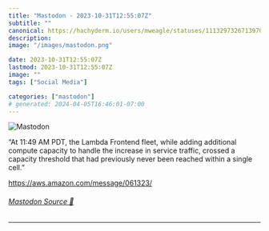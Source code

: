 ```yaml
---
title: "Mastodon - 2023-10-31T12:55:07Z"
subtitle: ""
canonical: https://hachyderm.io/users/mweagle/statuses/111329732671397019
description:
image: "/images/mastodon.png"

date: 2023-10-31T12:55:07Z
lastmod: 2023-10-31T12:55:07Z
image: ""
tags: ["Social Media"]

categories: ["mastodon"]
# generated: 2024-04-05T16:46:01-07:00
---
```

![Mastodon](/images/mastodon.png)

<p>“At 11:49 AM PDT, the Lambda Frontend fleet, while adding additional compute capacity to handle the increase in service traffic, crossed a capacity threshold that had previously never been reached within a single cell.”</p><p><a href="https://aws.amazon.com/message/061323/" target="_blank" rel="nofollow noopener noreferrer" translate="no"><span class="invisible">https://</span><span class="">aws.amazon.com/message/061323/</span><span class="invisible"></span></a></p>


###### [Mastodon Source 🐘](https://hachyderm.io/@mweagle/111329732671397019)

___
